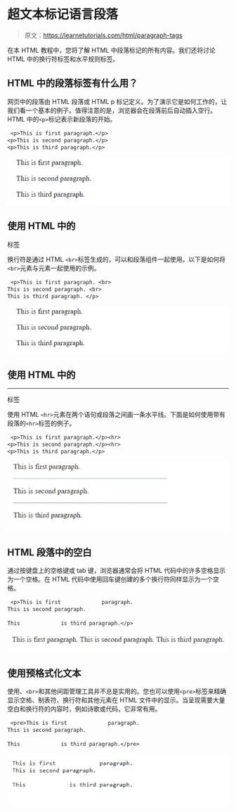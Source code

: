 # 超文本标记语言段落

> 原文：<https://learnetutorials.com/html/paragraph-tags>

在本 HTML 教程中，您将了解 HTML 中段落标记的所有内容。我们还将讨论 HTML 中的换行符标签和水平规则标签。

## HTML 中的段落标签有什么用？

网页中的段落由 HTML 段落或 HTML p 标记定义。为了演示它是如何工作的，让我们看一个基本的例子。值得注意的是，浏览器会在段落前后自动插入空行。HTML 中的`<p>`标记表示新段落的开始。

```
 <p>This is first paragraph.</p>  
<p>This is second paragraph.</p>  
<p>This is third paragraph.</p> 

```

![HTML P tag](img/cb2ad467ef876aea4b521774c1dcc0af.png)

## 使用 HTML 中的
标签

换行符是通过 HTML `<br>`标签生成的，可以和段落组件一起使用。以下是如何将`<br>`元素与元素一起使用的示例。

```
 <p>This is first paragraph. <br>  
This is second paragraph. <br>
This is third paragraph. </p> 

```

![HTML P tag](img/cb2ad467ef876aea4b521774c1dcc0af.png)

## 使用 HTML 中的

* * *

标签

使用 HTML `<hr>`元素在两个语句或段落之间画一条水平线。下面是如何使用带有段落的`<hr>`标签的例子。

```
 <p>This is first paragraph.</p><hr>  
<p>This is second paragraph.</p><hr>
<p>This is third paragraph.</p> 

```

![HTML br tag](img/8054e468eb8a403e92ee722f5bd00347.png)

## HTML 段落中的空白

通过按键盘上的空格键或 tab 键，浏览器通常会将 HTML 代码中的许多空格显示为一个空格。在 HTML 代码中使用回车键创建的多个换行符同样显示为一个空格。

```
 <p>This is first             paragraph.
This is second paragraph.

This             is third paragraph.</p> 

```

![HTML P tag](img/6e58159d74fe3a295310cf0a863caa3e.png)

## 使用预格式化文本

使用、`<br>`和其他间距管理工具并不总是实用的。您也可以使用`<pre>`标签来精确显示空格、制表符、换行符和其他元素在 HTML 文件中的显示。当呈现需要大量空白和换行符的内容时，例如诗歌或代码，它非常有用。

```
 <pre>This is first             paragraph.
This is second paragraph.

This             is third paragraph.</pre> 

```

![HTML Pre tag](img/8b6a467f7af9219d29eca94dbb67cac3.png)